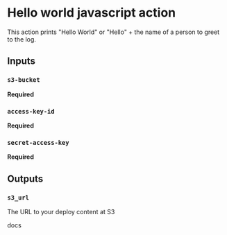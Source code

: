 # Hello world javascript action

This action prints "Hello World" or "Hello" + the name of a person to greet to the log.

## Inputs

### `s3-bucket`

**Required** 

### `access-key-id`

**Required** 

### `secret-access-key`

**Required** 

## Outputs

### `s3_url`

The URL to your deploy content at S3

docs